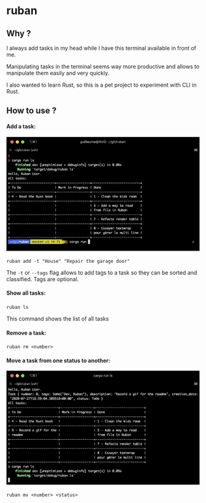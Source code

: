# ruban

## Why ?

I always add tasks in my head while I have this terminal available in front of me.

Manipulating tasks in the terminal seems way more productive and allows to manipulate them easily and very quickly.

I also wanted to learn Rust, so this is a pet project to experiment with CLI in Rust.

## How to use ?

#### Add a task:

![](create.gif)

`ruban add -t "House" "Repair the garage door"`

The `-t` or `--tags` flag allows to add tags to a task so they can be sorted and classified.
Tags are optional.

#### Show all tasks:

`ruban ls`

This command shows the list of all tasks

#### Remove a task:

`ruban rm <number>`

#### Move a task from one status to another:

![](move.gif)

`ruban mv <number> <status>`
